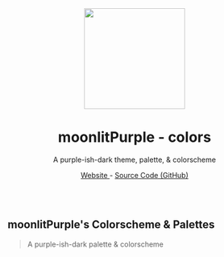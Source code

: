 <br />
<br />
<p align="center"><a href="https://aplus.ehan.dev/"><img width="200" height="200" src="https://github.com/moonlitPurple/moonlitPurple/raw/main/assets/branding/icon.png"></a></p>
<h1 align="center"> moonlitPurple - colors </h1>
<p align="center"> A purple-ish-dark theme, palette, & colorscheme </p> 
<p align="center"> <a href="https://moonlitpurple.ehan.dev/"> Website </a> - <a href="https://github.com/moonlitpurple"> Source Code (GitHub) </a> </p>

<br />
<br />

## moonlitPurple's Colorscheme & Palettes

> A purple-ish-dark palette & colorscheme
